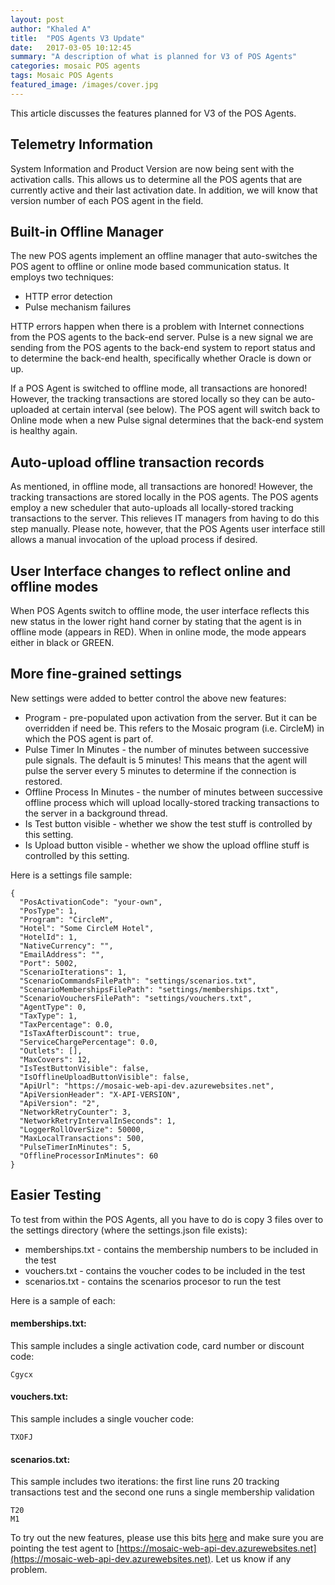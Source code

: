 ```yaml
---
layout: post
author: "Khaled A"
title:  "POS Agents V3 Update"
date:   2017-03-05 10:12:45
summary: "A description of what is planned for V3 of POS Agents"
categories: mosaic POS agents
tags: Mosaic POS Agents
featured_image: /images/cover.jpg
---
```


This article discusses the features planned for V3 of the POS Agents.   

## Telemetry Information

System Information and Product Version are now being sent with the activation calls. This allows us to determine all the POS agents that are currently active and their last activation date. In addition, we will know that version number of each POS agent in the field.

## Built-in Offline Manager

The new POS agents implement an offline manager that auto-switches the POS agent to offline or online mode based communication status. It employs two techniques:

- HTTP error detection 
- Pulse mechanism failures 

HTTP errors happen when there is a problem with Internet connections from the POS agents to the back-end server. Pulse is a new signal we are sending from the POS agents to the back-end system to report status and to determine the back-end health, specifically whether Oracle is down or up.

If a POS Agent is switched to offline mode, all transactions are honored! However, the tracking transactions are stored locally so they can be auto-uploaded at certain interval (see below). The POS agent will switch back to Online mode when a new Pulse signal determines that the back-end system is healthy again.

## Auto-upload offline transaction records

As mentioned, in offline mode, all transactions are honored! However, the tracking transactions are stored locally in the POS agents. The POS agents employ a new scheduler that auto-uploads all locally-stored tracking transactions to the server. This relieves IT managers from having to do this step manually. Please note, however, that the POS Agents user interface still allows a manual invocation of the upload process if desired. 

## User Interface changes to reflect online and offline modes

When POS Agents switch to offline mode, the user interface reflects this new status in the lower right hand corner by stating that the agent is in offline mode (appears in RED). When in online mode, the mode appears either in black or GREEN.

## More fine-grained settings

New settings were added to better control the above new features:

- Program - pre-populated upon activation from the server. But it can be overridden if need be. This refers to the Mosaic program (i.e. CircleM) in which the POS agent is part of.
- Pulse Timer In Minutes - the number of minutes between successive pule signals. The default is 5 minutes! This means that the agent will pulse the server every 5 minutes to determine if the connection is restored. 
- Offline Process In Minutes - the number of minutes between successive offline process which will upload locally-stored tracking transactions to the server in a background thread. 
- Is Test button visible - whether we show the test stuff is controlled by this setting.
- Is Upload button visible - whether we show the upload offline stuff is controlled by this setting.

Here is a settings file sample:

```
{
  "PosActivationCode": "your-own",
  "PosType": 1,
  "Program": "CircleM",
  "Hotel": "Some CircleM Hotel",
  "HotelId": 1,
  "NativeCurrency": "",
  "EmailAddress": "",
  "Port": 5002,
  "ScenarioIterations": 1,
  "ScenarioCommandsFilePath": "settings/scenarios.txt",
  "ScenarioMembershipsFilePath": "settings/memberships.txt",
  "ScenarioVouchersFilePath": "settings/vouchers.txt",
  "AgentType": 0,
  "TaxType": 1,
  "TaxPercentage": 0.0,
  "IsTaxAfterDiscount": true,
  "ServiceChargePercentage": 0.0,
  "Outlets": [],
  "MaxCovers": 12,
  "IsTestButtonVisible": false,
  "IsOfflineUploadButtonVisible": false,
  "ApiUrl": "https://mosaic-web-api-dev.azurewebsites.net",
  "ApiVersionHeader": "X-API-VERSION",
  "ApiVersion": "2",
  "NetworkRetryCounter": 3,
  "NetworkRetryIntervalInSeconds": 1,
  "LoggerRollOverSize": 50000,
  "MaxLocalTransactions": 500,
  "PulseTimerInMinutes": 5,
  "OfflineProcessorInMinutes": 60
}
```

## Easier Testing

To test from within the POS Agents, all you have to do is copy 3 files over to the settings directory (where the settings.json file exists):

- memberships.txt - contains the membership numbers to be included in the test
- vouchers.txt - contains the voucher codes to be included in the test
- scenarios.txt - contains the scenarios procesor to run the test

Here is a sample of each:

#### memberships.txt:

This sample includes a single activation code, card number or discount code:

```
Cgycx
```

#### vouchers.txt:

This sample includes a single voucher code:

```
TXOFJ
```

#### scenarios.txt:

This sample includes two iterations: the first line runs 20 tracking transactions test and the second one runs a single membership validation

```
T20
M1
```

To try out the new features, please use this bits [here](https://www.dropbox.com/s/vmfr97sm7xcc9qr/POSAgent.zip?dl=0) and make sure you are pointing the test agent to [https://mosaic-web-api-dev.azurewebsites.net](https://mosaic-web-api-dev.azurewebsites.net). Let us know if any problem.

